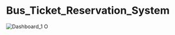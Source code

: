 ﻿# Bus_Ticket_Reservation_System
![Dashboard_1 O](https://github.com/AvisheikhKundu/Bus_Ticket_Reservation_System/assets/99108598/2d5ace28-fd80-46ab-a282-2af9cbcc1d3a)
